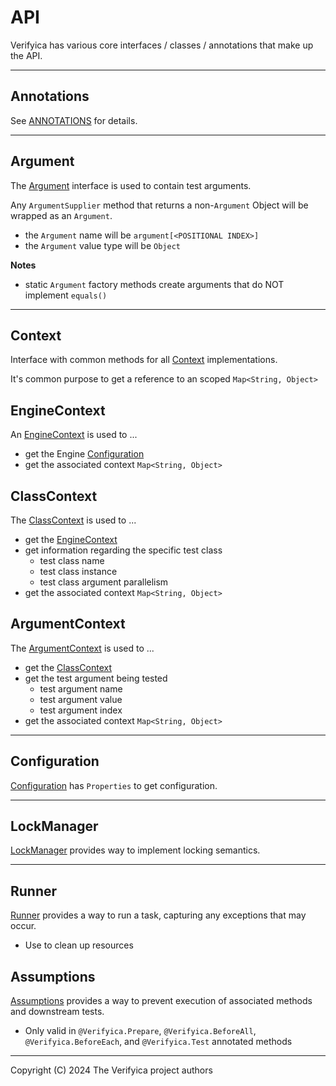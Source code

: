 # API

Verifyica has various core interfaces / classes / annotations that make up the API.

---

## Annotations

See [ANNOTATIONS](ANNOTATIONS.md) for details.

---

## Argument

The [Argument](api/src/main/java/org/verifyica/api/Argument.java) interface is used to contain test arguments.

Any `ArgumentSupplier` method that returns a non-`Argument` Object will be wrapped as an `Argument`.

- the `Argument` name will be `argument[<POSITIONAL INDEX>]`
- the `Argument` value type will be `Object`

**Notes**

- static `Argument` factory methods create arguments that do NOT implement `equals()`

---

## Context

Interface with common methods for all [Context](api/src/main/java/org/verifyica/api/Context.java) implementations.

It's common purpose to get a reference to an scoped `Map<String, Object>`

## EngineContext

An [EngineContext](api/src/main/java/org/verifyica/api/EngineContext.java) is used to ...

- get the Engine [Configuration](api/src/main/java/org/verifyica/api/Configuration.java)
- get the associated context `Map<String, Object>`

## ClassContext

The [ClassContext](api/src/main/java/org/verifyica/api/ClassContext.java) is used to ...

- get the [EngineContext](api/src/main/java/org/verifyica/api/EngineContext.java)
- get information regarding the specific test class
  - test class name
  - test class instance
  - test class argument parallelism
- get the associated context `Map<String, Object>`

## ArgumentContext

The [ArgumentContext](api/src/main/java/org/verifyica/api/ArgumentContext.java) is used to ...

- get the [ClassContext](api/src/main/java/org/verifyica/api/ClassContext.java)
- get the test argument being tested
  - test argument name
  - test argument value
  - test argument index
- get the associated context `Map<String, Object>`

---

## Configuration

[Configuration](api/src/main/java/org/verifyica/api/Configuration.java) has `Properties` to get configuration.

---

## LockManager

[LockManager](api/src/main/java/org/verifyica/api/LockManager.java) provides way to implement locking semantics.

---

## Runner

[Runner](api/src/main/java/org/verifyica/api/Runner.java) provides a way to run a task, capturing any exceptions that may occur.

- Use to clean up resources

## Assumptions

[Assumptions](api/src/main/java/org/verifyica/api/Assumptions.java) provides a way to prevent execution of associated methods and downstream tests.

- Only valid in `@Verifyica.Prepare`, `@Verifyica.BeforeAll`, `@Verifyica.BeforeEach`, and `@Verifyica.Test` annotated methods

---

Copyright (C) 2024 The Verifyica project authors